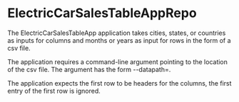 # ElectricCarSalesTableAppRepo
 
The ElectricCarSalesTableApp application takes cities, states, or countries as inputs for columns and months or years as input for rows in the form of a csv file.

The application requires a command-line argument pointing to the location of the csv file. The argument has the form --datapath=<yourfilepath>.
 
The application expects the first row to be headers for the columns, the first entry of the first row is ignored.

